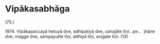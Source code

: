 # Vipākasabhāga

(75.)

1974\. Vipākapaccayā hetuyā dve, adhipatiyā dve, sahajāte tīṇi…pe…  jhāne dve, magge dve, sampayutte tīṇi, atthiyā tīṇi, avigate tīṇi. (13)
